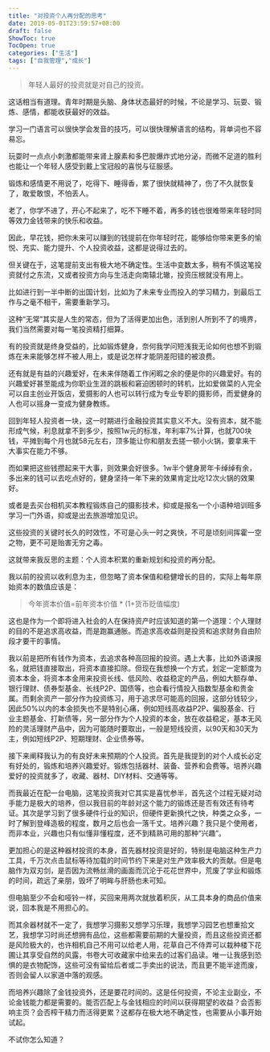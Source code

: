 ```yaml
---
title: "对投资个人再分配的思考"
date: 2019-05-01T23:59:57+08:00
draft: false
ShowToc: true
TocOpen: true
categories: ["生活"]
tags: ["自我管理","成长"]
---
```


> 年轻人最好的投资就是对自己的投资。

这话相当有道理。青年时期是头脑、身体状态最好的时候，不论是学习、玩耍、锻炼、感情，都能收获最好的效益。

学习一门语言可以很快学会发音的技巧，可以很快理解语言的结构，背单词也不容易忘。

玩耍时一点点小刺激都能带来肾上腺素和多巴胺爆炸式地分泌，而微不足道的胜利也能让一个年轻人感受到戴上宝冠般的喜悦与征服感。

锻炼和感情更不用说了，吃得下、睡得香，累了很快就精神了，伤了不久就恢复了，敢爱敢恨，不怕丢人。

老了，你学不进了，开心不起来了，吃不下睡不着，再多的钱也很难带来年轻时同等效力金钱带来的快乐和收益。

因此，早花钱，把你未来可以赚到的钱提前在你年轻时花，能够给你带来更多的愉悦、充实、能力提升、个人投资收益，这都是说得过去的。

但关键在于，这笔提前支出有极大地不确定性。生活中变数太多，稍有不慎这笔投资就付之东流，又或者投资方向与生活走向南辕北辙，投资压根就没有用上。

比如进行到一半中断的出国计划，比如为了未来专业而投入的学习精力，到最后工作与之毫不相干，需要重新学习。

这种“无常”其实是人生的常态，但为了活得更加出色，活到别人所到不了的境界，我们当然需要对每一笔投资精打细算。

有的投资就是终身受益的，比如锻炼健身，奈何我学问短浅我无论如何也想不到锻炼在未来能够怎样不被人用上，或是说怎样才能阴差阳错的被浪费。

还有就是有益的兴趣爱好，在未来伴随着工作闲暇之余的便是你的兴趣爱好。有的兴趣爱好甚至能成为你职业生涯的跳板和窘迫困顿时的转机，比如爱做菜的人完全可以自主创业开饭店，爱摄影的人也可以转行成为专业专职的摄影师，而爱健身的人也可以摇身一变成为健身教练。

回到年轻人投资者一块，这一时期进行金融投资其实意义不大。没有资本，就不能形成气候，利息就拿不到多少，按照1w元的标准，年利率7%计算，也就700块钱，平摊到每个月也就58元左右，顶多能让你和朋友去搓一顿小火锅，要拿来干大事实在能力不够。

而如果把这些钱攒起来干大事，则效果会好很多。1w半个健身房年卡绰绰有余，多出来的钱可以去吃点好的，健身坚持一年下来的效果肯定比吃12次火锅的效果好。

或者是去买台相机买本教程锻炼自己的摄影技术，抑或是报名一个小语种培训班多学习一门外语，抑或是出去旅游增加见识。

这些投资的关键时长久的时效性，不可是心头一时之爽快，不可是顷刻间挥霍一空之物，更不可是贻害无穷之毒。

这就带来我反思的主题：个人资本积累的重新规划和投资的再分配。

我以前的投资以收利息为主，但忽略了资本保值和稳健增长的目的，实际上每年原始资本的数值应该是：

> 今年资本价值=前年资本价值 * (1+货币贬值幅度)

这也是作为一个即将进入社会的人在保持资产时应该知道的第一个道理：个人理财的目的不是追求高收益，而是跑赢通胀。而追求高收益则是投资和追求财务自由阶段才要干的事情。

我以前是把所有钱作为资本，去追求各种高回报的投资。遇上大事，比如外语课报名，就把钱直接取出，将资本直接扣除。但现在我想换一个方式，划定一定额度为资本本金，将资本本金用来投资长线、低风险、收益稳定的产品，例如大额存单、银行理财、债券型基金、长线P2P、国债等，也会看行情投入指数型基金和贵金属。而剩余资产一部分作为投资练习，用于追求尽可能高的回报，这部分钱较少，因此50%以内的本金损失也不是特别心痛，例如短线高收益P2P、偏股基金、行业主题基金、打新债等，另一部分作为个人投资的本金，放在收益稳定，基本无风险的灵活理财产品中，因为可能随时要取出，一般是短线投资，以90天和30天为主，例如短线P2P、短期理财、企业债券等。

接下来阐释我认为的有良好未来预期的个人投资。首先是我提到的对个人成长必定有好处的，锻炼和培养兴趣爱好。锻炼包括器材、装备、营养和会费等。培养兴趣爱好的投资就多了，收藏、器材、DIY材料、交通等等。

而我最近在配一台电脑，这笔投资我对它其实是喜忧参半，首先这个过程无疑对动手能力是极大的培养，但以我目前的年龄对这个能力的锻炼还是否有效还有待考证。其次是学习到了很多硬件行业的知识，但硬件更新换代之快，种类之众多，一时了解到登峰造极的程度，数月之后也会一落千丈。培养兴趣？我只是个使用者，而非本业，兴趣也只有似懂非懂程度，还不到精熟可用的那种“兴趣”。

更加担心的是这种器材投资的本身，首先器材投资是好的，特别是电脑这种生产力工具，千万次点击鼠标等待加载的时间节约下来是对生产效率极大的贡献。但是电脑作为双刃剑，是否因为流畅丝滑的画面而沉沦于花花世界中，荒废了学业和锻炼的时间，疏远了亲朋，毁坏了明眸与肝肠也未可知。

但电脑至少不会和哑铃一样，买回来用两次就放着积灰，从工具本身的商品价值来说，回本我是不用担心的。

而其余器材就不一定了，我想学习摄影又想学习乐理，我想学习园艺也想重拾文艺，我想学习时尚还想拥有品位，这些都需要前期的大量投资，而且这些投资还都是风险极大的，也许相机自己不用可以给老人用，花草自己不侍弄可以栽种楼下花圃让其享受自然的风露，书卷大可收藏家中给来去的过客们品读。唯一让我感到恐惧的是衣物配饰，这些可没有留给后者或二手卖出的说法，而且更不能半途而废，否则会留人以家道中落的观感。

而培养兴趣除了金钱投资外，还是要花时间的。这是任何投资，不论主业副业，不论金钱能力都是需要的。能否匹配上与金钱相应的时间以获得期望的收益？会否影响主页？会否榨干精力而活得更累？这都存在极大地不确定性，也需要从小事开始试起。

不试你怎么知道？